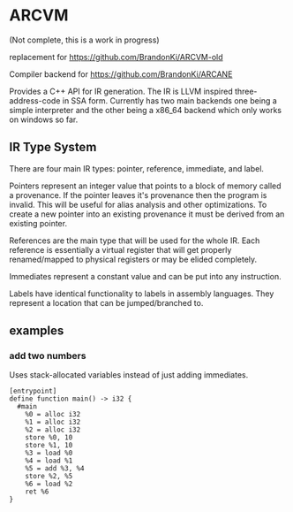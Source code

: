 # ARCVM
(Not complete, this is a work in progress)

replacement for https://github.com/BrandonKi/ARCVM-old

Compiler backend for https://github.com/BrandonKi/ARCANE

Provides a C++ API for IR generation. The IR is LLVM inspired three-address-code in SSA form. Currently has two main backends one being a simple interpreter and the other being a x86_64 backend which only works on windows so far.

## IR Type System
There are four main IR types: pointer, reference, immediate, and label.

Pointers represent an integer value that points to a block of memory called a provenance. If the pointer leaves it's provenance then the program is invalid. This will be useful for alias analysis and other optimizations. To create a new pointer into an existing provenance it must be derived from an existing pointer.

References are the main type that will be used for the whole IR. Each reference is essentially a virtual register that will get properly renamed/mapped to physical registers or may be elided completely.

Immediates represent a constant value and can be put into any instruction.

Labels have identical functionality to labels in assembly languages. They represent a location that can be jumped/branched to.

## examples

### add two numbers
Uses stack-allocated variables instead of just adding immediates.
```
[entrypoint]
define function main() -> i32 {
  #main
    %0 = alloc i32
    %1 = alloc i32
    %2 = alloc i32
    store %0, 10
    store %1, 10
    %3 = load %0
    %4 = load %1
    %5 = add %3, %4
    store %2, %5
    %6 = load %2
    ret %6
}
```
